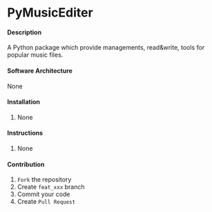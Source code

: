 # PyMusicEditer

#### Description
A Python package which provide managements, read&write, tools for popular music files.

#### Software Architecture
None

#### Installation

1.  None

#### Instructions

1.  None

#### Contribution

1.  `Fork` the repository
2.  Create `feat_xxx` branch
3.  Commit your code
4.  Create `Pull Request`

